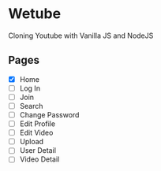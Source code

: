 # Wetube

Cloning Youtube with Vanilla JS and NodeJS

## Pages

- [x] Home
- [ ] Log In
- [ ] Join
- [ ] Search
- [ ] Change Password
- [ ] Edit Profile
- [ ] Edit Video
- [ ] Upload
- [ ] User Detail
- [ ] Video Detail
